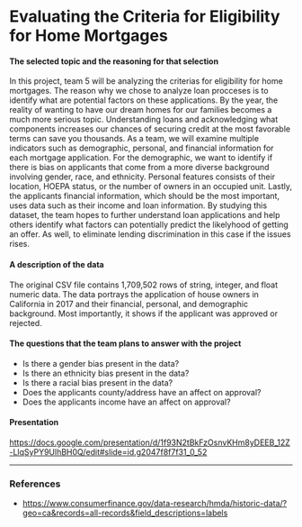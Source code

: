 # Evaluating the Criteria for Eligibility for Home Mortgages

#### The selected topic and the reasoning for that selection
In this project, team 5 will be analyzing the criterias for eligibility for home mortgages. The reason why we chose to analyze loan procceses is to identify what are potential factors on these applications. By the year, the reality of wanting to have our dream homes for our families becomes a much more serious topic. Understanding loans and acknowledging what components increases our chances of securing credit at the most favorable terms can save you thousands. As a team, we will examine multiple indicators such as demographic, personal, and financial information for each mortgage application. For the demographic, we want to identify if there is bias on applicants that come from a more diverse background involving gender, race, and ethnicity. Personal features consists of their location, HOEPA status, or the number of owners in an occupied unit. Lastly, the applicants financial information, which should be the most important, uses data such as their income and loan information. By studying this dataset, the team hopes to further understand loan applications and help others identify what factors can potentially predict the likelyhood of getting an offer. As well, to eliminate lending discrimination in this case if the issues rises. 

#### A description of the data
The original CSV file contains 1,709,502 rows of string, integer, and float numeric data. The data portrays the application of house owners in California in 2017 and their financial, personal, and demographic background. Most importantly, it shows if the applicant was approved or rejected.

#### The questions that the team plans to answer with the project
* Is there a gender bias present in the data?
* Is there an ethnicity bias present in the data?
* Is there a racial bias present in the data?
* Does the applicants county/address have an affect on approval? 
* Does the applicants income have an affect on approval? 

#### Presentation
https://docs.google.com/presentation/d/1f93N2tBkFzOsnvKHm8yDEEB_12Z-LlqSyPY9UlhBH0Q/edit#slide=id.g2047f8f7f31_0_52

---

### References
- https://www.consumerfinance.gov/data-research/hmda/historic-data/?geo=ca&records=all-records&field_descriptions=labels
